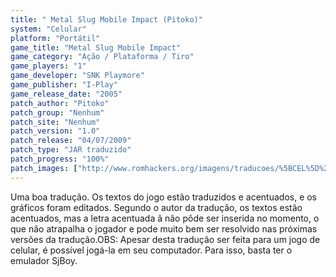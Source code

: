 ```yaml
---
title: " Metal Slug Mobile Impact (Pitoko)"
system: "Celular"
platform: "Portátil"
game_title: "Metal Slug Mobile Impact"
game_category: "Ação / Plataforma / Tiro"
game_players: "1"
game_developer: "SNK Playmore"
game_publisher: "I-Play"
game_release_date: "2005"
patch_author: "Pitoko"
patch_group: "Nenhum"
patch_site: "Nenhum"
patch_version: "1.0"
patch_release: "04/07/2009"
patch_type: "JAR traduzido"
patch_progress: "100%"
patch_images: ["http://www.romhackers.org/imagens/traducoes/%5BCEL%5D%20Metal%20Slug%20Mobile%20Impact%20-%20Pitoko%20-%201.png","http://www.romhackers.org/imagens/traducoes/%5BCEL%5D%20Metal%20Slug%20Mobile%20Impact%20-%20Pitoko%20-%202.png","http://www.romhackers.org/imagens/traducoes/%5BCEL%5D%20Metal%20Slug%20Mobile%20Impact%20-%20Pitoko%20-%203.png"]
---
```

Uma boa tradução. Os textos do jogo estão traduzidos e acentuados, e os gráficos foram editados. Segundo o autor da tradução, os textos estão acentuados, mas a letra acentuada ã não pôde ser inserida no momento, o que não atrapalha o jogador e pode muito bem ser resolvido nas próximas versões da tradução.OBS: Apesar desta tradução ser feita para um jogo de celular, é possível jogá-la em seu computador. Para isso, basta ter o emulador SjBoy.